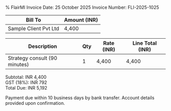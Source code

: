 % FlairMI Invoice
Date: 25 October 2025
Invoice Number: FLI-2025-1025

| Bill To | Amount (INR) |
|---------|--------------|
| Sample Client Pvt Ltd | 4,400 |

| Description | Qty | Rate (INR) | Line Total (INR) |
|-------------|-----|------------|------------------|
| Strategy consult (90 minutes) | 1 | 4,400 | 4,400 |

Subtotal: INR 4,400  
GST (18%): INR 792  
Total Due: INR 5,192

Payment due within 10 business days by bank transfer. Account details provided upon confirmation.
